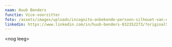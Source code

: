 ```yaml
---
naam: Huub Benders
functie: Vice-voorzitter
foto: /assets/images/uploads/incognito-onbekende-persoon-silhouet-van-de-mens-110196097.webp
linkedin: https://www.linkedin.com/in/huub-benders-032352273/?originalSubdomain=nl
---
```

<﻿nog leeg>